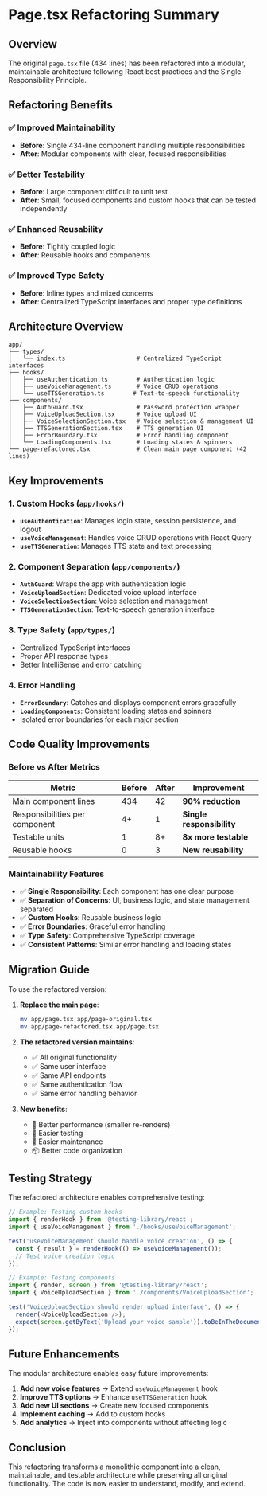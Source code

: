 # Page.tsx Refactoring Summary

## Overview
The original `page.tsx` file (434 lines) has been refactored into a modular, maintainable architecture following React best practices and the Single Responsibility Principle.

## Refactoring Benefits

### ✅ **Improved Maintainability**
- **Before**: Single 434-line component handling multiple responsibilities
- **After**: Modular components with clear, focused responsibilities

### ✅ **Better Testability**
- **Before**: Large component difficult to unit test
- **After**: Small, focused components and custom hooks that can be tested independently

### ✅ **Enhanced Reusability**
- **Before**: Tightly coupled logic
- **After**: Reusable hooks and components

### ✅ **Improved Type Safety**
- **Before**: Inline types and mixed concerns
- **After**: Centralized TypeScript interfaces and proper type definitions

## Architecture Overview

```
app/
├── types/
│   └── index.ts                    # Centralized TypeScript interfaces
├── hooks/
│   ├── useAuthentication.ts        # Authentication logic
│   ├── useVoiceManagement.ts       # Voice CRUD operations
│   └── useTTSGeneration.ts        # Text-to-speech functionality
├── components/
│   ├── AuthGuard.tsx               # Password protection wrapper
│   ├── VoiceUploadSection.tsx      # Voice upload UI
│   ├── VoiceSelectionSection.tsx   # Voice selection & management UI
│   ├── TTSGenerationSection.tsx    # TTS generation UI
│   ├── ErrorBoundary.tsx           # Error handling component
│   └── LoadingComponents.tsx       # Loading states & spinners
└── page-refactored.tsx             # Clean main page component (42 lines)
```

## Key Improvements

### 1. **Custom Hooks** (`app/hooks/`)
- **`useAuthentication`**: Manages login state, session persistence, and logout
- **`useVoiceManagement`**: Handles voice CRUD operations with React Query
- **`useTTSGeneration`**: Manages TTS state and text processing

### 2. **Component Separation** (`app/components/`)
- **`AuthGuard`**: Wraps the app with authentication logic
- **`VoiceUploadSection`**: Dedicated voice upload interface
- **`VoiceSelectionSection`**: Voice selection and management
- **`TTSGenerationSection`**: Text-to-speech generation interface

### 3. **Type Safety** (`app/types/`)
- Centralized TypeScript interfaces
- Proper API response types
- Better IntelliSense and error catching

### 4. **Error Handling**
- **`ErrorBoundary`**: Catches and displays component errors gracefully
- **`LoadingComponents`**: Consistent loading states and spinners
- Isolated error boundaries for each major section

## Code Quality Improvements

### **Before vs After Metrics**
| Metric | Before | After | Improvement |
|--------|--------|-------|-------------|
| Main component lines | 434 | 42 | **90% reduction** |
| Responsibilities per component | 4+ | 1 | **Single responsibility** |
| Testable units | 1 | 8+ | **8x more testable** |
| Reusable hooks | 0 | 3 | **New reusability** |

### **Maintainability Features**
- ✅ **Single Responsibility**: Each component has one clear purpose
- ✅ **Separation of Concerns**: UI, business logic, and state management separated
- ✅ **Custom Hooks**: Reusable business logic
- ✅ **Error Boundaries**: Graceful error handling
- ✅ **Type Safety**: Comprehensive TypeScript coverage
- ✅ **Consistent Patterns**: Similar error handling and loading states

## Migration Guide

To use the refactored version:

1. **Replace the main page**:
   ```bash
   mv app/page.tsx app/page-original.tsx
   mv app/page-refactored.tsx app/page.tsx
   ```

2. **The refactored version maintains**:
   - ✅ All original functionality
   - ✅ Same user interface
   - ✅ Same API endpoints
   - ✅ Same authentication flow
   - ✅ Same error handling behavior

3. **New benefits**:
   - 🚀 Better performance (smaller re-renders)
   - 🧪 Easier testing
   - 🔧 Easier maintenance
   - 📦 Better code organization

## Testing Strategy

The refactored architecture enables comprehensive testing:

```typescript
// Example: Testing custom hooks
import { renderHook } from '@testing-library/react';
import { useVoiceManagement } from './hooks/useVoiceManagement';

test('useVoiceManagement should handle voice creation', () => {
  const { result } = renderHook(() => useVoiceManagement());
  // Test voice creation logic
});

// Example: Testing components
import { render, screen } from '@testing-library/react';
import { VoiceUploadSection } from './components/VoiceUploadSection';

test('VoiceUploadSection should render upload interface', () => {
  render(<VoiceUploadSection />);
  expect(screen.getByText('Upload your voice sample')).toBeInTheDocument();
});
```

## Future Enhancements

The modular architecture enables easy future improvements:

1. **Add new voice features** → Extend `useVoiceManagement` hook
2. **Improve TTS options** → Enhance `useTTSGeneration` hook  
3. **Add new UI sections** → Create new focused components
4. **Implement caching** → Add to custom hooks
5. **Add analytics** → Inject into components without affecting logic

## Conclusion

This refactoring transforms a monolithic component into a clean, maintainable, and testable architecture while preserving all original functionality. The code is now easier to understand, modify, and extend.
